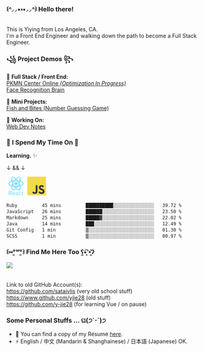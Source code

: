 ### ꒰ᐢ⸝⸝•༝•⸝⸝ᐢ꒱ Hello there! 

This is Yiying from Los Angeles, CA. <br />
I'm a Front End Engineer and walking down the path to become a Full Stack Engineer. 

<!--
**yjie10/yjie10** is a ✨ _special_ ✨ repository because its `README.md` (this file) appears on your GitHub profile.

Here are some ideas to get you started:

- 🔭 I’m currently working on ...
- 🌱 I’m currently learning ...
- 👯 I’m looking to collaborate on ...
- 🤔 I’m looking for help with ...
- 💬 Ask me about ...
- 📫 How to reach me: ...
- 😄 Pronouns: ...
- ⚡ Fun fact: ...
-->

### ꧁ Project Demos ꧂
🦊 __Full Stack / Front End:__ <br />
[PKMN Center Online _(Optimization In Progress)_](https://pkmn-centerol.herokuapp.com/) <br />
[Face Recognition Brain](https://facerecog-brn.herokuapp.com)

🐰 __Mini Projects:__ <br />
[Fish and Bites (Number Guessing Game)](https://yjie28.github.io/fish-and-bite/)

🦋 __Working On:__ <br />
[Web Dev Notes](https://yjie10.github.io/webdev-review/)

### 🌱 I Spend My Time On 🌲
__Learning.__ ✨

↓ && ↓

<p align="left">
<img src="https://raw.githubusercontent.com/devicons/devicon/master/icons/react/react-original-wordmark.svg" alt="react" width="50" height="50" />
<img src="https://raw.githubusercontent.com/devicons/devicon/master/icons/javascript/javascript-original.svg" alt="javascript" width="50" height="50" /> 
</p>

<!--START_SECTION:waka-->

```text
Ruby         45 mins         ██████████░░░░░░░░░░░░░░░   39.72 %
JavaScript   26 mins         ██████░░░░░░░░░░░░░░░░░░░   23.50 %
Markdown     25 mins         █████▓░░░░░░░░░░░░░░░░░░░   22.02 %
Java         14 mins         ███░░░░░░░░░░░░░░░░░░░░░░   12.49 %
Git Config   1 min           ▒░░░░░░░░░░░░░░░░░░░░░░░░   01.30 %
SCSS         1 min           ▒░░░░░░░░░░░░░░░░░░░░░░░░   00.97 %
```

<!--END_SECTION:waka-->
  
###  ꒰⑅°͈꒳​°͈꒱ Find Me Here Too ʕ̯•͡ˑ͓•̯᷅ʔ ​​​
<a href="https://linkedin.com/in/yjie28">
  <img src="https://img.shields.io/badge/linkedin-%230077B5.svg?&style=for-the-badge&logo=linkedin&logoColor=white">
</a>

<br />
<br />

Link to old GitHub Account(s): <br />
https://github.com/sataivlis (very old school stuff) <br />
https://www.github.com/yjie28 (old stuff) <br />
https://github.com/y-jie28 (for learning Vue / on pause)

### Some Personal Stuffs ... ଘ(੭ˊᵕˋ)੭
- 📝 You can find a copy of my Résumé [here](https://drive.google.com/file/d/1P8GqHf0lFNiOSsgg6BBNWBdZpeXd1ywQ/view?usp=sharing). 
- ⚡ English / 中文 (Mandarin & Shanghainese) / 日本語 (Japanese) OK.
